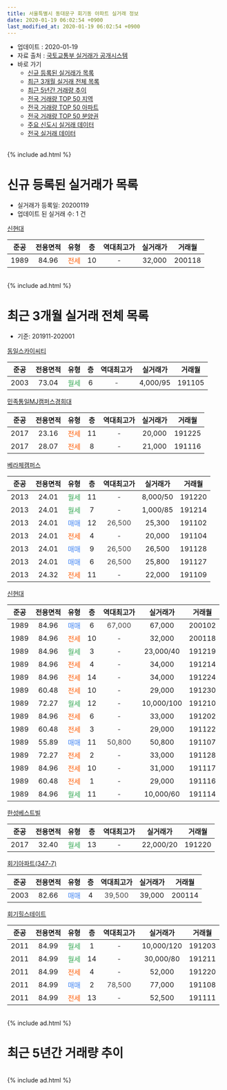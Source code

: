 ```yaml
---
title: 서울특별시 동대문구 회기동 아파트 실거래 정보
date: 2020-01-19 06:02:54 +0900
last_modified_at: 2020-01-19 06:02:54 +0900
---
```


* 업데이트 : 2020-01-19
* 자료 출처 : [국토교통부 실거래가 공개시스템](http://rt.molit.go.kr)
* 바로 가기
    * [신규 등록된 실거래가 목록](#신규-등록된-실거래가-목록)
    * [최근 3개월 실거래 전체 목록](#최근-3개월-실거래-전체-목록)
    * [최근 5년간 거래량 추이](#최근-5년간-거래량-추이)
    * [전국 거래량 TOP 50 지역](https://apt-info.github.io/apt-trade-info/최근-3개월-전국에서-가장-거래가-많이-발생한-지역)
    * [전국 거래량 TOP 50 아파트](https://apt-info.github.io/apt-trade-info/최근-3개월-전국에서-가장-거래가-많이-발생한-아파트)
    * [전국 거래량 TOP 50 분양권](https://apt-info.github.io/apt-trade-info/최근-3개월-전국에서-가장-거래가-많이-발생한-분양권)
    * [주요 신도시 실거래 데이터](https://apt-info.github.io/apt-trade-info/주요-신도시)
    * [전국 실거래 데이터](https://apt-info.github.io/apt-trade-info/전국)
<br>
{% include ad.html %}
<br>

# 신규 등록된 실거래가 목록
* 실거래가 등록일: 20200119
* 업데이트 된 실거래 수: 1 건


[신현대](https://search.naver.com/search.naver?query=%EC%84%9C%EC%9A%B8%ED%8A%B9%EB%B3%84%EC%8B%9C+%EB%8F%99%EB%8C%80%EB%AC%B8%EA%B5%AC+%ED%9A%8C%EA%B8%B0%EB%8F%99+%EC%8B%A0%ED%98%84%EB%8C%80)

|준공|전용면적|유형|층|역대최고가|실거래가|거래월|
|:---:|:---:|:---:|:---:|:---:|:---:|:---:|
|1989|84.96|<span style="color:#ff5a00">전세</span>|10|<span style="color:#444444">-</span>|32,000|200118|


<br>
{% include ad.html %}
<br>

# 최근 3개월 실거래 전체 목록
* 기준: 201911-202001


[동일스카이씨티](https://search.naver.com/search.naver?query=%EC%84%9C%EC%9A%B8%ED%8A%B9%EB%B3%84%EC%8B%9C+%EB%8F%99%EB%8C%80%EB%AC%B8%EA%B5%AC+%ED%9A%8C%EA%B8%B0%EB%8F%99+%EB%8F%99%EC%9D%BC%EC%8A%A4%EC%B9%B4%EC%9D%B4%EC%94%A8%ED%8B%B0)

|준공|전용면적|유형|층|역대최고가|실거래가|거래월|
|:---:|:---:|:---:|:---:|:---:|:---:|:---:|
|2003|73.04|<span style="color:#34a853">월세</span>|6|<span style="color:#444444">-</span>|4,000/95|191105|

[민족통일MJ캠퍼스경희대](https://search.naver.com/search.naver?query=%EC%84%9C%EC%9A%B8%ED%8A%B9%EB%B3%84%EC%8B%9C+%EB%8F%99%EB%8C%80%EB%AC%B8%EA%B5%AC+%ED%9A%8C%EA%B8%B0%EB%8F%99+%EB%AF%BC%EC%A1%B1%ED%86%B5%EC%9D%BCMJ%EC%BA%A0%ED%8D%BC%EC%8A%A4%EA%B2%BD%ED%9D%AC%EB%8C%80)

|준공|전용면적|유형|층|역대최고가|실거래가|거래월|
|:---:|:---:|:---:|:---:|:---:|:---:|:---:|
|2017|23.16|<span style="color:#ff5a00">전세</span>|11|<span style="color:#444444">-</span>|20,000|191225|
|2017|28.07|<span style="color:#ff5a00">전세</span>|8|<span style="color:#444444">-</span>|21,000|191116|

[베라체캠퍼스](https://search.naver.com/search.naver?query=%EC%84%9C%EC%9A%B8%ED%8A%B9%EB%B3%84%EC%8B%9C+%EB%8F%99%EB%8C%80%EB%AC%B8%EA%B5%AC+%ED%9A%8C%EA%B8%B0%EB%8F%99+%EB%B2%A0%EB%9D%BC%EC%B2%B4%EC%BA%A0%ED%8D%BC%EC%8A%A4)

|준공|전용면적|유형|층|역대최고가|실거래가|거래월|
|:---:|:---:|:---:|:---:|:---:|:---:|:---:|
|2013|24.01|<span style="color:#34a853">월세</span>|11|<span style="color:#444444">-</span>|8,000/50|191220|
|2013|24.01|<span style="color:#34a853">월세</span>|7|<span style="color:#444444">-</span>|1,000/85|191214|
|2013|24.01|<span style="color:#4285f3">매매</span>|12|<span style="color:#444444">26,500</span>|25,300|191102|
|2013|24.01|<span style="color:#ff5a00">전세</span>|4|<span style="color:#444444">-</span>|20,000|191104|
|2013|24.01|<span style="color:#4285f3">매매</span>|9|<span style="color:#444444">26,500</span>|26,500|191128|
|2013|24.01|<span style="color:#4285f3">매매</span>|6|<span style="color:#444444">26,500</span>|25,800|191127|
|2013|24.32|<span style="color:#ff5a00">전세</span>|11|<span style="color:#444444">-</span>|22,000|191109|

[신현대](https://search.naver.com/search.naver?query=%EC%84%9C%EC%9A%B8%ED%8A%B9%EB%B3%84%EC%8B%9C+%EB%8F%99%EB%8C%80%EB%AC%B8%EA%B5%AC+%ED%9A%8C%EA%B8%B0%EB%8F%99+%EC%8B%A0%ED%98%84%EB%8C%80)

|준공|전용면적|유형|층|역대최고가|실거래가|거래월|
|:---:|:---:|:---:|:---:|:---:|:---:|:---:|
|1989|84.96|<span style="color:#4285f3">매매</span>|6|<span style="color:#444444">67,000</span>|67,000|200102|
|1989|84.96|<span style="color:#ff5a00">전세</span>|10|<span style="color:#444444">-</span>|32,000|200118|
|1989|84.96|<span style="color:#34a853">월세</span>|3|<span style="color:#444444">-</span>|23,000/40|191219|
|1989|84.96|<span style="color:#ff5a00">전세</span>|4|<span style="color:#444444">-</span>|34,000|191214|
|1989|84.96|<span style="color:#ff5a00">전세</span>|14|<span style="color:#444444">-</span>|34,000|191224|
|1989|60.48|<span style="color:#ff5a00">전세</span>|10|<span style="color:#444444">-</span>|29,000|191230|
|1989|72.27|<span style="color:#34a853">월세</span>|12|<span style="color:#444444">-</span>|10,000/100|191210|
|1989|84.96|<span style="color:#ff5a00">전세</span>|6|<span style="color:#444444">-</span>|33,000|191202|
|1989|60.48|<span style="color:#ff5a00">전세</span>|3|<span style="color:#444444">-</span>|29,000|191122|
|1989|55.89|<span style="color:#4285f3">매매</span>|11|<span style="color:#444444">50,800</span>|50,800|191107|
|1989|72.27|<span style="color:#ff5a00">전세</span>|2|<span style="color:#444444">-</span>|33,000|191128|
|1989|84.96|<span style="color:#ff5a00">전세</span>|10|<span style="color:#444444">-</span>|31,000|191117|
|1989|60.48|<span style="color:#ff5a00">전세</span>|1|<span style="color:#444444">-</span>|29,000|191116|
|1989|84.96|<span style="color:#34a853">월세</span>|11|<span style="color:#444444">-</span>|10,000/60|191114|

[한성베스트빌](https://search.naver.com/search.naver?query=%EC%84%9C%EC%9A%B8%ED%8A%B9%EB%B3%84%EC%8B%9C+%EB%8F%99%EB%8C%80%EB%AC%B8%EA%B5%AC+%ED%9A%8C%EA%B8%B0%EB%8F%99+%ED%95%9C%EC%84%B1%EB%B2%A0%EC%8A%A4%ED%8A%B8%EB%B9%8C)

|준공|전용면적|유형|층|역대최고가|실거래가|거래월|
|:---:|:---:|:---:|:---:|:---:|:---:|:---:|
|2017|32.40|<span style="color:#34a853">월세</span>|13|<span style="color:#444444">-</span>|22,000/20|191220|

[회기아파트(347-7)](https://search.naver.com/search.naver?query=%EC%84%9C%EC%9A%B8%ED%8A%B9%EB%B3%84%EC%8B%9C+%EB%8F%99%EB%8C%80%EB%AC%B8%EA%B5%AC+%ED%9A%8C%EA%B8%B0%EB%8F%99+%ED%9A%8C%EA%B8%B0%EC%95%84%ED%8C%8C%ED%8A%B8%28347-7%29)

|준공|전용면적|유형|층|역대최고가|실거래가|거래월|
|:---:|:---:|:---:|:---:|:---:|:---:|:---:|
|2003|82.66|<span style="color:#4285f3">매매</span>|4|<span style="color:#444444">39,500</span>|39,000|200114|

[회기힐스테이트](https://search.naver.com/search.naver?query=%EC%84%9C%EC%9A%B8%ED%8A%B9%EB%B3%84%EC%8B%9C+%EB%8F%99%EB%8C%80%EB%AC%B8%EA%B5%AC+%ED%9A%8C%EA%B8%B0%EB%8F%99+%ED%9A%8C%EA%B8%B0%ED%9E%90%EC%8A%A4%ED%85%8C%EC%9D%B4%ED%8A%B8)

|준공|전용면적|유형|층|역대최고가|실거래가|거래월|
|:---:|:---:|:---:|:---:|:---:|:---:|:---:|
|2011|84.99|<span style="color:#34a853">월세</span>|1|<span style="color:#444444">-</span>|10,000/120|191203|
|2011|84.99|<span style="color:#34a853">월세</span>|14|<span style="color:#444444">-</span>|30,000/80|191211|
|2011|84.99|<span style="color:#ff5a00">전세</span>|4|<span style="color:#444444">-</span>|52,000|191220|
|2011|84.99|<span style="color:#4285f3">매매</span>|2|<span style="color:#444444">78,500</span>|77,000|191108|
|2011|84.99|<span style="color:#ff5a00">전세</span>|13|<span style="color:#444444">-</span>|52,500|191111|


<br>
{% include ad.html %}
<br>

# 최근 5년간 거래량 추이


<div style="width:100%;">
    <canvas id="deal_progress" height="200"></canvas>
</div>

<script>
new Chart(document.getElementById("deal_progress"), {
    type: 'line',
    data: {
        labels: ['201501','201502','201503','201504','201505','201506','201507','201508','201509','201510','201511','201512','201601','201602','201603','201604','201605','201606','201607','201608','201609','201610','201611','201612','201701','201702','201703','201704','201705','201706','201707','201708','201709','201710','201711','201712','201801','201802','201803','201804','201805','201806','201807','201808','201809','201810','201811','201812','201901','201902','201903','201904','201905','201906','201907','201908','201909','201910','201911','201912','202001'],
        datasets: [{
            label: '매매',
            pointRadius: 1,
            data: [8, 11, 4, 7, 5, 8, 10, 6, 6, 5, 6, 2, 1, 4, 9, 5, 9, 8, 7, 11, 7, 8, 3, 4, 0, 7, 10, 5, 7, 3, 9, 62, 9, 3, 3, 2, 11, 7, 16, 8, 8, 3, 6, 6, 6, 2, 4, 7, 5, 2, 3, 4, 2, 2, 8, 8, 2, 7, 5, 0, 2],
            borderColor: "rgba(255, 201, 14, 1)",
            backgroundColor: "rgba(255, 201, 14, 0.5)",
            fill: false,
            lineTension: 0
        },{
            label: '전월세',
            pointRadius: 1,
            data: [11, 15, 10, 13, 13, 11, 13, 9, 9, 7, 2, 5, 16, 6, 14, 4, 7, 3, 8, 10, 5, 10, 9, 18, 15, 14, 2, 7, 7, 13, 10, 8, 10, 11, 15, 23, 22, 26, 5, 6, 8, 7, 17, 14, 7, 9, 7, 18, 19, 10, 5, 4, 5, 10, 10, 8, 6, 13, 10, 13, 1],
            borderColor: "rgba(0, 141, 185, 1)",
            backgroundColor: "rgba(0, 141, 185, 0.5)",
            fill: false,
            lineTension: 0
        }
        ]
    },
    options: {
        responsive: true,
        title: {
            display: false
        },
        tooltips: {
            mode: 'index',
            intersect: false
        },
        hover: {
            mode: 'nearest',
            intersect: true
        },
        scales: {
            xAxes: [{
                display: true,
                scaleLabel: {
                    display: true,
                    labelString: '년/월'
                }
            }],
            yAxes: [{
                display: true,
                ticks: {
                    suggestedMin: 0,
                },
                scaleLabel: {
                    display: true,
                    labelString: '실거래 수'
                }
            }]
        }
    }
});

</script>


<br>
{% include ad.html %}
<br>

